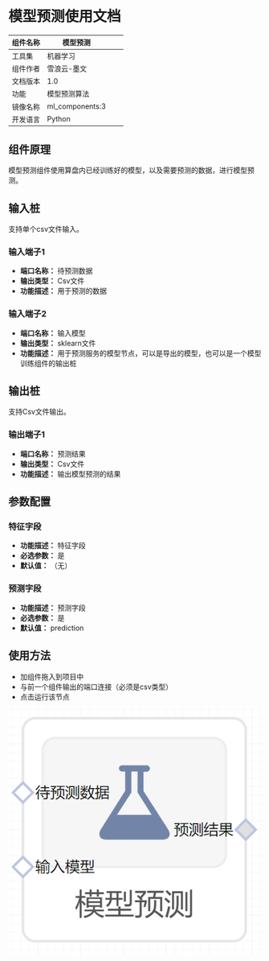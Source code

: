 # 模型预测使用文档
| 组件名称 | 模型预测|  |  |
| --- | --- | --- | --- |
| 工具集 | 机器学习 |  |  |
| 组件作者 | 雪浪云-墨文 |  |  |
| 文档版本 | 1.0 |  |  |
| 功能 |模型预测算法 |  |  |
| 镜像名称 | ml_components:3 |  |  |
| 开发语言 | Python |  |  |

## 组件原理
模型预测组件使用算盘内已经训练好的模型，以及需要预测的数据，进行模型预测。
## 输入桩
支持单个csv文件输入。
### 输入端子1

- **端口名称：** 待预测数据
- **输出类型：** Csv文件
- **功能描述：** 用于预测的数据
### 输入端子2

- **端口名称：** 输入模型
- **输出类型：** sklearn文件
- **功能描述：** 用于预测服务的模型节点，可以是导出的模型，也可以是一个模型训练组件的输出桩

## 输出桩
支持Csv文件输出。
### 输出端子1

- **端口名称：** 预测结果
- **输出类型：** Csv文件
- **功能描述：** 输出模型预测的结果
## 参数配置
### 特征字段

- **功能描述：** 特征字段
- **必选参数：** 是
- **默认值：** （无）
### 预测字段

- **功能描述：** 预测字段
- **必选参数：** 是
- **默认值：** prediction


## 使用方法
- 加组件拖入到项目中
- 与前一个组件输出的端口连接（必须是csv类型）
- 点击运行该节点


![](./img/模型预测.png)
